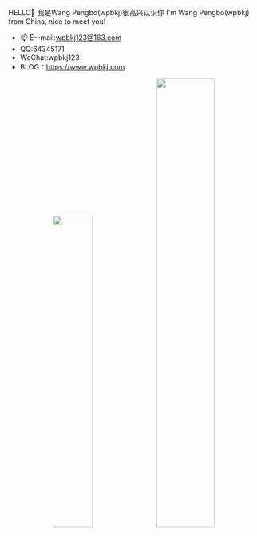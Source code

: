HELLO👋
我是Wang Pengbo(wpbkj)很高兴认识你
I'm Wang Pengbo(wpbkj) from China, nice to meet you!

- 📫 E--mail:wpbkj123@163.com
- QQ:64345171
- WeChat:wpbkj123
- BLOG：https://www.wpbkj.com

<div align="center">
   <img width="40%" src="https://github-readme-stats.vercel.app/api/top-langs/?username=wpbkj&theme=dark&layout=compact" /> <img width="48%" src="https://github-readme-stats.vercel.app/api?username=wpbkj&show_icons=true&theme=dark" />
</div>

